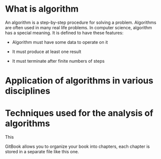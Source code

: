 # What is algorithm

An algorithm is a step-by-step procedure for solving a problem. Algorithms are often used in many real life problems. In computer science, algorithm has a special meaning. It is defined to have these features:

* Algorithm must have some data to operate on it

* It must produce at least one result

* It must terminate after finite numbers of steps

# Application of algorithms in various disciplines

# Techniques used for the analysis of algorithms

This

GitBook allows you to organize your book into chapters, each chapter is stored in a separate file like this one.

